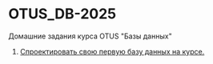 # OTUS_DB-2025
Домашние задания курса OTUS "Базы данных"

1. [Спроектировать свою первую базу данных на курсе.](https://github.com/sbekhterev/OTUS_DB-2025/blob/main/HW1/README.md)
